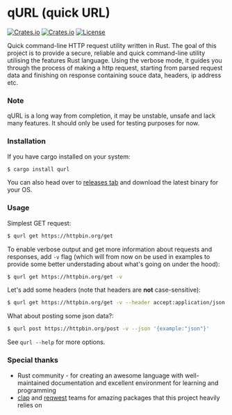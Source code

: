 # qURL (quick URL)

[![Crates.io](https://img.shields.io/crates/v/qurl?style=flat-square)](https://crates.io/crates/qurl)
[![Crates.io](https://img.shields.io/crates/d/qurl?style=flat-square)](https://crates.io/crates/qurl)
[![License](https://img.shields.io/badge/license-MIT-blue?style=flat-square)](https://github.com/clap-rs/clap/blob/master/LICENSE-MIT)

Quick command-line HTTP request utility written in Rust.
The goal of this project is to provide a secure, reliable and quick command-line utility utilising the features Rust language.
Using the verbose mode, it guides you through the process of making a http request, starting from parsed request data and finishing on response containing souce data, headers, ip address etc.


### Note

qURL is a long way from completion, it may be unstable, unsafe and lack many features. It should only be used for testing purposes for now.


### Installation

If you have cargo installed on your system:

```bash
$ cargo install qurl
```

You can also head over to [releases tab](https://github.com/Zeerooth/qurl/releases/) and download the latest binary for your OS.


### Usage

Simplest GET request:

```bash
$ qurl get https://httpbin.org/get
```


To enable verbose output and get more information about requests and responses, add ``-v`` flag (which will from now on be used in examples to provide some better understading about what's going on under the hood):

```bash
$ qurl get https://httpbin.org/get -v
```


Let's add some headers (note that headers are **not** case-sensitive):

```bash
$ qurl get https://httpbin.org/get -v --header accept:application/json
```


What about posting some json data?:

```bash
$ qurl post https://httpbin.org/post -v --json '{example:"json"}'
```


See ``qurl --help`` for more options.


### Special thanks

* Rust community - for creating an awesome language with well-maintained documentation and excellent environment for learning and programming
* [clap](https://github.com/clap-rs/clap) and [reqwest](https://github.com/seanmonstar/reqwest) teams for amazing packages that this project heavily relies on

